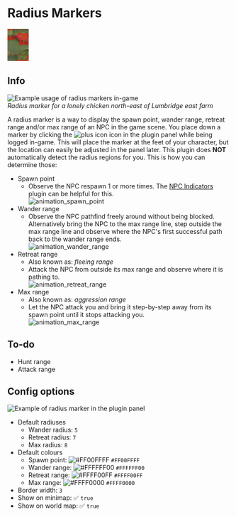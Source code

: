 # Radius Markers
![Icon](icon.png)

## Info
![Example usage of radius markers in-game](https://user-images.githubusercontent.com/53493631/135122278-a9649fa5-e567-4ac3-86ba-6f14a544113c.png)  
*Radius marker for a lonely chicken north-east of Lumbridge east farm*

A radius marker is a way to display the spawn point, wander range, retreat range and/or max range of an NPC in the game scene. You place down a marker by clicking the ![plus icon](../radius-markers/src/main/resources/com/radiusmarkers/add_icon.png) icon in the plugin panel while being logged in-game. This will place the marker at the feet of your character, but the location can easily be adjusted in the panel later. This plugin does **NOT** automatically detect the radius regions for you. This is how you can determine those:
- Spawn point
  - Observe the NPC respawn 1 or more times. The [NPC Indicators](https://github.com/runelite/runelite/wiki/NPC-Indicators) plugin can be helpful for this.  
  ![animation_spawn_point](https://user-images.githubusercontent.com/53493631/134697466-45f9882f-92f2-4ed1-913c-58f722c088d9.gif)
- Wander range
  - Observe the NPC pathfind freely around without being blocked. Alternatively bring the NPC to the max range line, step outside the max range line and observe where the NPC's first successful path back to the wander range ends.  
  ![animation_wander_range](https://user-images.githubusercontent.com/53493631/134697674-613b397b-7587-48aa-a4d0-8770f1b52a6b.gif)
- Retreat range
  - Also known as: *fleeing range*
  - Attack the NPC from outside its max range and observe where it is pathing to.  
  ![animation_retreat_range](https://user-images.githubusercontent.com/53493631/134697790-86aaebe2-1209-49ff-97be-ac44d90c2294.gif)
- Max range
  - Also known as: *aggression range*
  - Let the NPC attack you and bring it step-by-step away from its spawn point until it stops attacking you.  
  ![animation_max_range](https://user-images.githubusercontent.com/53493631/134697819-1e7b5be2-76a1-4265-ae32-a0e4489abf6c.gif)

## To-do
- Hunt range
- Attack range

## Config options
![Example of radius marker in the plugin panel](https://user-images.githubusercontent.com/53493631/135182247-5cd2dbe6-25f6-4e11-ba64-1896dbc373e7.png)
- Default radiuses
  - Wander radius: `5`
  - Retreat radius: `7`
  - Max radius: `8`
- Default colours
  - Spawn point: ![#FF00FFFF](https://via.placeholder.com/15/00FFFF/000000?text=+) `#FF00FFFF`
  - Wander range: ![#FFFFFF00](https://via.placeholder.com/15/FFFF00/000000?text=+) `#FFFFFF00`
  - Retreat range: ![#FFFF00FF](https://via.placeholder.com/15/FF00FF/000000?text=+) `#FFFF00FF`
  - Max range: ![#FFFF0000](https://via.placeholder.com/15/FF0000/000000?text=+) `#FFFF0000`
- Border width: `3`
- Show on minimap: ✅ `true`
- Show on world map: ✅ `true`
